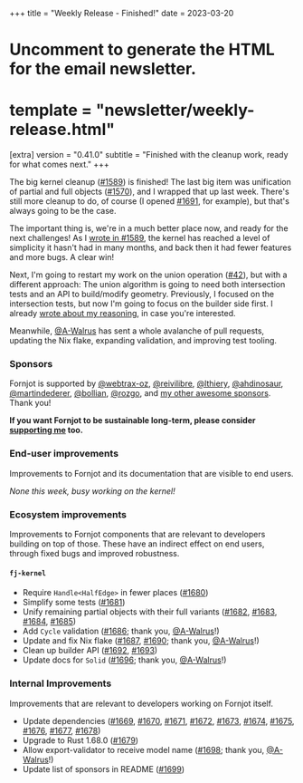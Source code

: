 +++
title = "Weekly Release - Finished!"
date = 2023-03-20

# Uncomment to generate the HTML for the email newsletter.
# template = "newsletter/weekly-release.html"

[extra]
version = "0.41.0"
subtitle = "Finished with the cleanup work, ready for what comes next."
+++

The big kernel cleanup ([#1589]) is finished! The last big item was unification of partial and full objects ([#1570]), and I wrapped that up last week. There's still more cleanup to do, of course (I opened [#1691], for example), but that's always going to be the case.

The important thing is, we're in a much better place now, and ready for the next challenges! As I [wrote in #1589](https://github.com/hannobraun/Fornjot/issues/1589#issuecomment-1473648478), the kernel has reached a level of simplicity it hasn't had in many months, and back then it had fewer features and more bugs. A clear win!

Next, I'm going to restart my work on the union operation ([#42]), but with a different approach: The union algorithm is going to need both intersection tests and an API to build/modify geometry. Previously, I focused on the intersection tests, but now I'm going to focus on the builder side first. I already [wrote about my reasoning](https://github.com/hannobraun/Fornjot/issues/42#issuecomment-1473709945), in case you're interested.

Meanwhile, [@A-Walrus] has sent a whole avalanche of pull requests, updating the Nix flake, expanding validation, and improving test tooling.


### Sponsors

Fornjot is supported by [@webtrax-oz](https://github.com/webtrax-oz), [@reivilibre](https://github.com/reivilibre), [@lthiery](https://github.com/lthiery), [@ahdinosaur](https://github.com/ahdinosaur), [@martindederer](https://github.com/martindederer), [@bollian](https://github.com/bollian), [@rozgo](https://github.com/rozgo), and [my other awesome sponsors](https://github.com/sponsors/hannobraun). Thank you!

<strong class="call-to-action">
    <p>
        If you want Fornjot to be sustainable long-term, please consider <a href="https://github.com/sponsors/hannobraun">supporting me</a> too.
    </p>
</strong>


### End-user improvements

Improvements to Fornjot and its documentation that are visible to end users.

*None this week, busy working on the kernel!*


### Ecosystem improvements

Improvements to Fornjot components that are relevant to developers building on top of those. These have an indirect effect on end users, through fixed bugs and improved robustness.

#### `fj-kernel`

- Require `Handle<HalfEdge>` in fewer places ([#1680])
- Simplify some tests ([#1681])
- Unify remaining partial objects with their full variants ([#1682], [#1683], [#1684], [#1685])
- Add `Cycle` validation ([#1686]; thank you, [@A-Walrus]!)
- Update and fix Nix flake ([#1687], [#1690]; thank you, [@A-Walrus]!)
- Clean up builder API ([#1692], [#1693])
- Update docs for `Solid` ([#1696]; thank you, [@A-Walrus]!)


### Internal Improvements

Improvements that are relevant to developers working on Fornjot itself.

- Update dependencies ([#1669], [#1670], [#1671], [#1672], [#1673], [#1674], [#1675], [#1676], [#1677], [#1678])
- Upgrade to Rust 1.68.0 ([#1679])
- Allow export-validator to receive model name ([#1698]; thank you, [@A-Walrus]!)
- Update list of sponsors in README ([#1699])


[#1669]: https://github.com/hannobraun/Fornjot/pull/1669
[#1670]: https://github.com/hannobraun/Fornjot/pull/1670
[#1671]: https://github.com/hannobraun/Fornjot/pull/1671
[#1672]: https://github.com/hannobraun/Fornjot/pull/1672
[#1673]: https://github.com/hannobraun/Fornjot/pull/1673
[#1674]: https://github.com/hannobraun/Fornjot/pull/1674
[#1675]: https://github.com/hannobraun/Fornjot/pull/1675
[#1676]: https://github.com/hannobraun/Fornjot/pull/1676
[#1677]: https://github.com/hannobraun/Fornjot/pull/1677
[#1678]: https://github.com/hannobraun/Fornjot/pull/1678
[#1679]: https://github.com/hannobraun/Fornjot/pull/1679
[#1680]: https://github.com/hannobraun/Fornjot/pull/1680
[#1681]: https://github.com/hannobraun/Fornjot/pull/1681
[#1682]: https://github.com/hannobraun/Fornjot/pull/1682
[#1683]: https://github.com/hannobraun/Fornjot/pull/1683
[#1684]: https://github.com/hannobraun/Fornjot/pull/1684
[#1685]: https://github.com/hannobraun/Fornjot/pull/1685
[#1686]: https://github.com/hannobraun/Fornjot/pull/1686
[#1687]: https://github.com/hannobraun/Fornjot/pull/1687
[#1690]: https://github.com/hannobraun/Fornjot/pull/1690
[#1692]: https://github.com/hannobraun/Fornjot/pull/1692
[#1693]: https://github.com/hannobraun/Fornjot/pull/1693
[#1696]: https://github.com/hannobraun/Fornjot/pull/1696
[#1698]: https://github.com/hannobraun/Fornjot/pull/1698
[#1699]: https://github.com/hannobraun/Fornjot/pull/1699

[@A-Walrus]: https://github.com/A-Walrus

[#42]: https://github.com/hannobraun/Fornjot/issues/42
[#1570]: https://github.com/hannobraun/Fornjot/issues/1570
[#1589]: https://github.com/hannobraun/Fornjot/issues/1589
[#1691]: https://github.com/hannobraun/Fornjot/issues/1691

